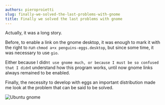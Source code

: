```yaml
---
authors: pieroproietti
slug: finally-we-solved-the-last-problems-with-gnome
title: Finally we solved the last problems with gnome
---
```


Actually, it was a long story. 

Before, to enable a link on the gnome desktop, it was enough to mark it with the right to run ``chmod a+x penguins-eggs.desktop``, but since some time, it was necessary to use ``gio``.

Either because I didn`t use gnome much, or because I must be so confused that I didn`t understand how this program works, until now gnome links always remained to be enabled.

Finally, the necessity to develop with eggs an important distribution made me look at the problem that can be said to be solved.

![Ubuntu gnome](/images/ubuntu-gnome.png)